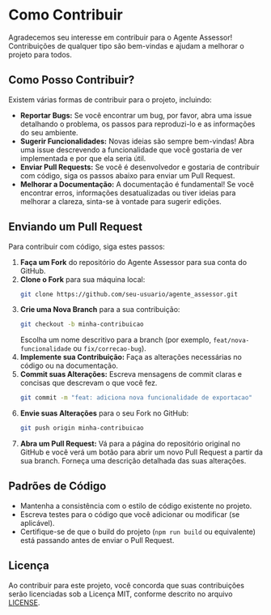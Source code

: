 # Como Contribuir

Agradecemos seu interesse em contribuir para o Agente Assessor! Contribuições de qualquer tipo são bem-vindas e ajudam a melhorar o projeto para todos.

## Como Posso Contribuir?

Existem várias formas de contribuir para o projeto, incluindo:

-   **Reportar Bugs:** Se você encontrar um bug, por favor, abra uma issue detalhando o problema, os passos para reproduzi-lo e as informações do seu ambiente.
-   **Sugerir Funcionalidades:** Novas ideias são sempre bem-vindas! Abra uma issue descrevendo a funcionalidade que você gostaria de ver implementada e por que ela seria útil.
-   **Enviar Pull Requests:** Se você é desenvolvedor e gostaria de contribuir com código, siga os passos abaixo para enviar um Pull Request.
-   **Melhorar a Documentação:** A documentação é fundamental! Se você encontrar erros, informações desatualizadas ou tiver ideias para melhorar a clareza, sinta-se à vontade para sugerir edições.

## Enviando um Pull Request

Para contribuir com código, siga estes passos:

1.  **Faça um Fork** do repositório do Agente Assessor para sua conta do GitHub.
2.  **Clone o Fork** para sua máquina local:
    ```bash
    git clone https://github.com/seu-usuario/agente_assessor.git
    ```
3.  **Crie uma Nova Branch** para a sua contribuição:
    ```bash
    git checkout -b minha-contribuicao
    ```
    Escolha um nome descritivo para a branch (por exemplo, `feat/nova-funcionalidade` ou `fix/correcao-bug`).
4.  **Implemente sua Contribuição:** Faça as alterações necessárias no código ou na documentação.
5.  **Commit suas Alterações:** Escreva mensagens de commit claras e concisas que descrevam o que você fez.
    ```bash
    git commit -m "feat: adiciona nova funcionalidade de exportacao"
    ```
6.  **Envie suas Alterações** para o seu Fork no GitHub:
    ```bash
    git push origin minha-contribuicao
    ```
7.  **Abra um Pull Request:** Vá para a página do repositório original no GitHub e você verá um botão para abrir um novo Pull Request a partir da sua branch. Forneça uma descrição detalhada das suas alterações.

## Padrões de Código

- Mantenha a consistência com o estilo de código existente no projeto.
- Escreva testes para o código que você adicionar ou modificar (se aplicável).
- Certifique-se de que o build do projeto (`npm run build` ou equivalente) está passando antes de enviar o Pull Request.

## Licença

Ao contribuir para este projeto, você concorda que suas contribuições serão licenciadas sob a Licença MIT, conforme descrito no arquivo [LICENSE](../about/license.md).

